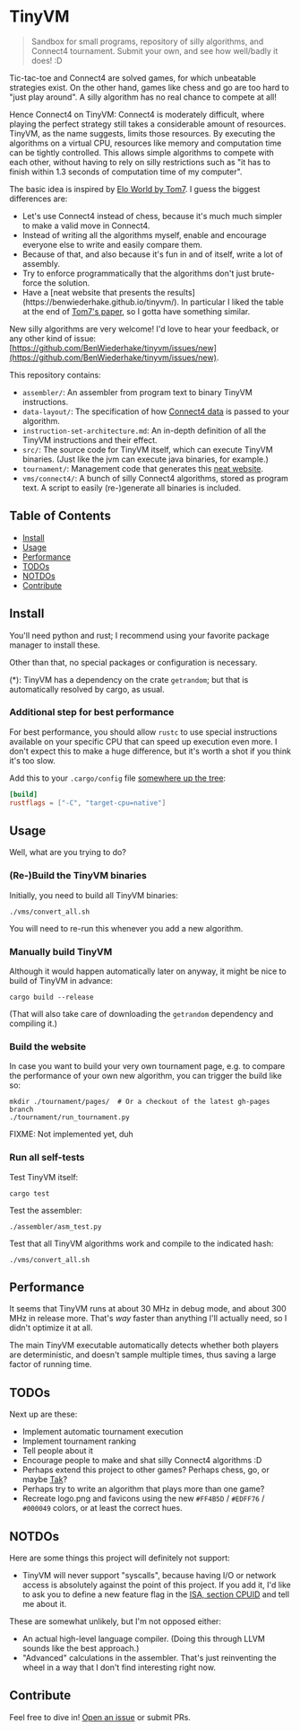 # TinyVM

> Sandbox for small programs, repository of silly algorithms, and Connect4 tournament. Submit your own, and see how well/badly it does! :D

Tic-tac-toe and Connect4 are solved games, for which unbeatable strategies exist. On the other hand, games like chess and go are too hard to "just play around". A silly algorithm has no real chance to compete at all!

Hence Connect4 on TinyVM: Connect4 is moderately difficult, where playing the perfect strategy still takes a considerable amount of resources. TinyVM, as the name suggests, limits those resources. By executing the algorithms on a virtual CPU, resources like memory and computation time can be tightly controlled. This allows simple algorithms to compete with each other, without having to rely on silly restrictions such as "it has to finish within 1.3 seconds of computation time of my computer".

<!-- Keep in sync with tournament/template.html -->
The basic idea is inspired by <a href="https://www.youtube.com/watch?v=DpXy041BIlA">Elo World by Tom7</a>. I guess the biggest differences are:
<ul>
  <li>Let's use Connect4 instead of chess, because it's much much simpler to make a valid move in Connect4.</li>
  <li>Instead of writing all the algorithms myself, enable and encourage everyone else to write and easily compare them.</li>
  <li>Because of that, and also because it's fun in and of itself, write a lot of assembly.</li>
  <li>Try to enforce programmatically that the algorithms don't just brute-force the solution.</li>
  <li>Have a [neat website that presents the results](https://benwiederhake.github.io/tinyvm/). In particular I liked the table at the end of <a href="http://tom7.org/chess/weak.pdf">Tom7's paper</a>, so I gotta have something similar.</li>
</ul>
</p>

New silly algorithms are very welcome! I'd love to hear your feedback, or any other kind of issue: [https://github.com/BenWiederhake/tinyvm/issues/new](https://github.com/BenWiederhake/tinyvm/issues/new).

This repository contains:
- `assembler/`: An assembler from program text to binary TinyVM instructions.
- `data-layout/`: The specification of how [Connect4 data](https://github.com/BenWiederhake/tinyvm/blob/master/data-layout/connect4.md#connect4-conventions) is passed to your algorithm.
- `instruction-set-architecture.md`: An in-depth definition of all the TinyVM instructions and their effect.
- `src/`: The source code for TinyVM itself, which can execute TinyVM binaries. (Just like the jvm can execute java binaries, for example.)
- `tournament/`: Management code that generates this [neat website](https://benwiederhake.github.io/tinyvm/).
- `vms/connect4/`: A bunch of silly Connect4 algorithms, stored as program text. A script to easily (re-)generate all binaries is included.

## Table of Contents

- [Install](#install)
- [Usage](#usage)
- [Performance](#performance)
- [TODOs](#todos)
- [NOTDOs](#notdos)
- [Contribute](#contribute)

## Install

You'll need python and rust; I recommend using your favorite package manager to install these.

Other than that, no special packages or configuration is necessary.

(*): TinyVM has a dependency on the crate `getrandom`; but that is automatically resolved by cargo, as usual.

### Additional step for best performance

For best performance, you should allow `rustc`
to use special instructions available on your specific CPU that can speed up execution even more.
I don't expect this to make a huge difference, but it's worth a shot if you think it's too slow.

Add this to your `.cargo/config` file
[somewhere up the tree](http://doc.crates.io/config.html#hierarchical-structure):

```TOML
[build]
rustflags = ["-C", "target-cpu=native"]
```

## Usage

Well, what are you trying to do?

### (Re-)Build the TinyVM binaries

Initially, you need to build all TinyVM binaries:
```
./vms/convert_all.sh
```
You will need to re-run this whenever you add a new algorithm.

### Manually build TinyVM

Although it would happen automatically later on anyway, it might be nice to build of TinyVM in advance:
```
cargo build --release
```
(That will also take care of downloading the `getrandom` dependency and compiling it.)

### Build the website

In case you want to build your very own tournament page, e.g. to compare the performance of your own new algorithm, you can trigger the build like so:
```
mkdir ./tournament/pages/  # Or a checkout of the latest gh-pages branch
./tournament/run_tournament.py
```
FIXME: Not implemented yet, duh

### Run all self-tests

Test TinyVM itself:
```
cargo test
```

Test the assembler:
```
./assembler/asm_test.py
```

Test that all TinyVM algorithms work and compile to the indicated hash:
```
./vms/convert_all.sh
```

## Performance

It seems that TinyVM runs at about 30 MHz in debug mode, and about 300 MHz in release more. That's *way* faster than anything I'll actually need, so I didn't optimize it at all.

The main TinyVM executable automatically detects whether both players are deterministic, and doesn't sample multiple times, thus saving a large factor of running time.

## TODOs

Next up are these:
* Implement automatic tournament execution
* Implement tournament ranking
* Tell people about it
* Encourage people to make and shat silly Connect4 algorithms :D
* Perhaps extend this project to other games? Perhaps chess, go, or maybe [Tak](https://en.wikipedia.org/wiki/Tak_(game))?
* Perhaps try to write an algorithm that plays more than one game?
* Recreate logo.png and favicons using the new `#FF4B5D` / `#EDFF76` / `#000049` colors, or at least the correct hues.

## NOTDOs

Here are some things this project will definitely not support:
* TinyVM will never support "syscalls", because having I/O or network access is absolutely against the point of this project. If you add it, I'd like to ask you to define a new feature flag in the [ISA, section CPUID](https://github.com/BenWiederhake/tinyvm/blob/master/instruction-set-architecture.md#0x102b-cpuid) and tell me about it.

These are somewhat unlikely, but I'm not opposed either:
* An actual high-level language compiler. (Doing this through LLVM sounds like the best approach.)
* "Advanced" calculations in the assembler. That's just reinventing the wheel in a way that I don't find interesting right now.

## Contribute

Feel free to dive in! [Open an issue](https://github.com/BenWiederhake/tinyvm/issues/new) or submit PRs.
